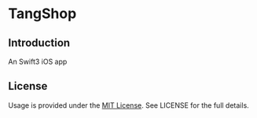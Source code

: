 # TangShop

## Introduction  
An Swift3 iOS app

## License

Usage is provided under the [MIT License](https://github.com/XuanZheJiang/TangShop/blob/master/LICENSE).  See LICENSE for the full details.
